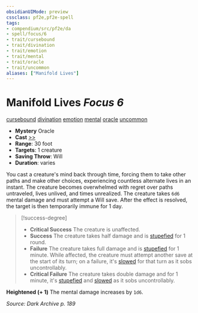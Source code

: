 ```yaml
---
obsidianUIMode: preview
cssclass: pf2e,pf2e-spell
tags:
- compendium/src/pf2e/da
- spell/focus/6
- trait/cursebound
- trait/divination
- trait/emotion
- trait/mental
- trait/oracle
- trait/uncommon
aliases: ["Manifold Lives"]
---
```

# Manifold Lives *Focus 6*   
[cursebound](rules/traits/cursebound-apg.md "Cursebound Spell Trait")  [divination](rules/traits/divination.md "Divination School Trait")  [emotion](rules/traits/emotion.md "Emotion Effect Trait")  [mental](rules/traits/mental.md "Mental Effect Trait")  [oracle](rules/traits/oracle-apg.md "Oracle Class Trait")  [uncommon](rules/traits/uncommon.md "Uncommon Rarity Trait")  

- **Mystery** Oracle
- **Cast** [>>](rules/core-rulebook/chapter-9-playing-the-game.md#Actions "Two-Action") 
- **Range**: 30 foot
- **Targets**: 1 creature
- **Saving Throw**: Will
- **Duration**: varies

You cast a creature's mind back through time, forcing them to take other paths and make other choices, experiencing countless alternate lives in an instant. The creature becomes overwhelmed with regret over paths untraveled, lives unlived, and times unrealized. The creature takes `6d6` mental damage and must attempt a Will save. After the effect is resolved, the target is then temporarily immune for 1 day.

> [!success-degree] 
> - **Critical Success** The creature is unaffected.
> - **Success** The creature takes half damage and is [stupefied](rules/conditions.md#Stupefied) for 1 round.
> - **Failure** The creature takes full damage and is [stupefied](rules/conditions.md#Stupefied) for 1 minute. While affected, the creature must attempt another save at the start of its turn; on a failure, it's [slowed](rules/conditions.md#Slowed) for that turn as it sobs uncontrollably.
> - **Critical Failure** The creature takes double damage and for 1 minute, it's [stupefied](rules/conditions.md#Stupefied) and [slowed](rules/conditions.md#Slowed) as it sobs uncontrollably.

**Heightened (+ 1)** The mental damage increases by `1d6`.

*Source: Dark Archive p. 189*